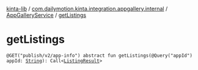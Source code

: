 [kinta-lib](../../index.md) / [com.dailymotion.kinta.integration.appgallery.internal](../index.md) / [AppGalleryService](index.md) / [getListings](./get-listings.md)

# getListings

`@GET("publish/v2/app-info") abstract fun getListings(@Query("appId") appId: `[`String`](https://kotlinlang.org/api/latest/jvm/stdlib/kotlin/-string/index.html)`): Call<`[`ListingResult`](../-listing-result/index.md)`>`